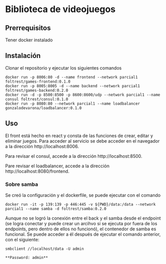 # Biblioteca de videojuegos

## Prerrequisitos

Tener docker instalado

## Instalación

Clonar el repositorio y ejecutar los siguientes comandos

```
docker run -p 8006:80 -d --name frontend --network parcial1 foltrest/games-frontend:0.1.0
docker run -p 8005:8005 -d --name backend --network parcial1 foltrest/games-backend:0.2.0
docker run -d -p 8500:8500 -p 8600:8600/udp --network parcial1 --name consul foltrest/consul:0.1.0
docker run -p 8080:80 --network parcial1 --name loadbalancer gonzalodevarona/loadbalancer:0.1.0
```

## Uso

El front está hecho en react y consta de las funciones de crear, editar y eliminar juegos. Para acceder al servicio se debe acceder en el navegador a la dirección http://localhost:8006. 

Para revisar el consul, accede a la dirección http://localhost:8500. 

Pare revisar el loadbalancer, accede a la dirección http://localhost:8080/frontend.

### Sobre samba

Se creó la configuración y el dockerfile, se puede ejecutar con el comando

```
docker run -it -p 139:139 -p 446:445 -v ${PWD}/data:/data --network parcial1 --name samba -d foltrest/samba:0.2.0
```

Aunque no se logró la conexión entre el back y el samba desde el endpoint (se logra conectar y puede crear un arcihvo si se ejecuta por fuera de los endpoints, pero dentro de ellos no funcionó), el contenedor de samba es funcional. Se puede acceder a él después de ejecutar el comando anterior, con el siguiente:

```
smbclient //localhost/data -U admin

**Password: admin**
```


